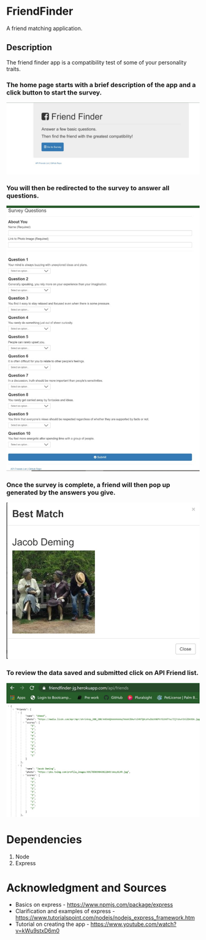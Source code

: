 # FriendFinder
A friend matching application.

## Description 
The friend finder app is a compatibility test of some of your personality traits. 

### The home page starts with a brief description of the app and a click button to start the survey.
![Home Page](./screenshots/home.jpg)


### You will then be redirected to the survey to answer all questions. 
![Survey](./screenshots/survey.jpg)

### Once the survey is complete, a friend will then pop up generated by the answers you give. 
![Friend](./screenshots/friend.jpg)

### To review the data saved and submitted click on API Friend list. 
![API](./screenshots/api.jpg)

# Dependencies 
1. Node 
2. Express

# Acknowledgment and Sources
* Basics on express - https://www.npmjs.com/package/express
* Clarification and examples of express - https://www.tutorialspoint.com/nodejs/nodejs_express_framework.htm
* Tutorial on creating the app - https://www.youtube.com/watch?v=kWu9stxD6m0 

